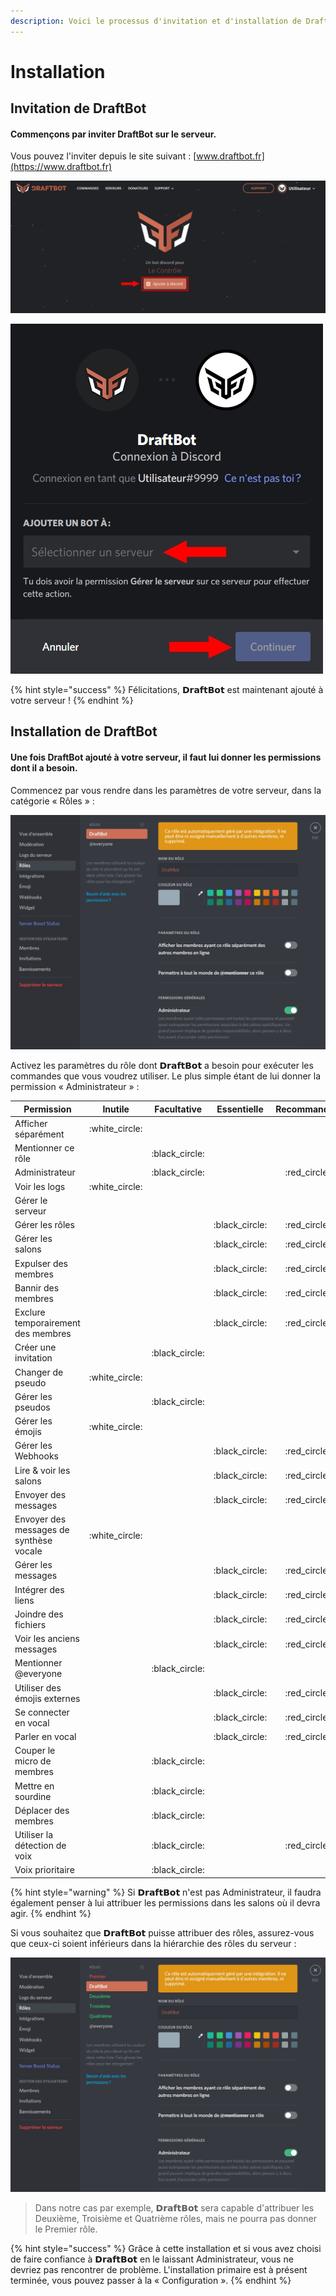 ```yaml
---
description: Voici le processus d'invitation et d'installation de DraftBot.
---
```


# Installation

## Invitation de **DraftBot**

#### Commençons par inviter **DraftBot** sur le serveur.

Vous pouvez l'inviter depuis le site suivant : [www.draftbot.fr](https://www.draftbot.fr)

![Cliquez sur « Ajouter à Discord »](.gitbook/assets/invitationdraftbot.jpg)

![Connectez-vous si nécessaire puis choisissez votre serveur. Enfin, cliquez sur « Autoriser ».](.gitbook/assets/ajoutdraftbot.jpg)

{% hint style="success" %}
Félicitations, 𝗗𝗿𝗮𝗳𝘁𝗕𝗼𝘁 est maintenant ajouté à votre serveur !
{% endhint %}

## Installation de DraftBot

#### Une fois DraftBot ajouté à votre serveur, il faut lui donner les permissions dont il a besoin.

Commencez par vous rendre dans les paramètres de votre serveur, dans la catégorie « Rôles » :

![](.gitbook/assets/draftbot.jpg)

Activez les paramètres du rôle dont 𝗗𝗿𝗮𝗳𝘁𝗕𝗼𝘁 a besoin pour exécuter les commandes que vous voudrez utiliser. Le plus simple étant de lui donner la permission « Administrateur » :

| Permission                              |     Inutile     |   Facultative   |   Essentielle   |  Recommandée  |
| --------------------------------------- | :-------------: | :-------------: | :-------------: | :-----------: |
| Afficher séparément                     | :white\_circle: |                 |                 |               |
| Mentionner ce rôle                      |                 | :black\_circle: |                 |               |
| Administrateur                          |                 | :black\_circle: |                 | :red\_circle: |
| Voir les logs                           | :white\_circle: |                 |                 |               |
| Gérer le serveur                        |                 |                 |                 |               |
| Gérer les rôles                         |                 |                 | :black\_circle: | :red\_circle: |
| Gérer les salons                        |                 |                 | :black\_circle: | :red\_circle: |
| Expulser des membres                    |                 |                 | :black\_circle: | :red\_circle: |
| Bannir des membres                      |                 |                 | :black\_circle: | :red\_circle: |
| Exclure temporairement des membres      |                 |                 | :black\_circle: | :red\_circle: |
| Créer une invitation                    |                 | :black\_circle: |                 |               |
| Changer de pseudo                       | :white\_circle: |                 |                 |               |
| Gérer les pseudos                       |                 | :black\_circle: |                 |               |
| Gérer les émojis                        | :white\_circle: |                 |                 |               |
| Gérer les Webhooks                      |                 |                 | :black\_circle: | :red\_circle: |
| Lire & voir les salons                  |                 |                 | :black\_circle: | :red\_circle: |
| Envoyer des messages                    |                 |                 | :black\_circle: | :red\_circle: |
| Envoyer des messages de synthèse vocale | :white\_circle: |                 |                 |               |
| Gérer les messages                      |                 |                 | :black\_circle: | :red\_circle: |
| Intégrer des liens                      |                 |                 | :black\_circle: | :red\_circle: |
| Joindre des fichiers                    |                 |                 | :black\_circle: | :red\_circle: |
| Voir les anciens messages               |                 |                 | :black\_circle: | :red\_circle: |
| Mentionner @everyone                    |                 | :black\_circle: |                 |               |
| Utiliser des émojis externes            |                 |                 | :black\_circle: | :red\_circle: |
| Se connecter en vocal                   |                 |                 | :black\_circle: | :red\_circle: |
| Parler en vocal                         |                 |                 | :black\_circle: | :red\_circle: |
| Couper le micro de membres              |                 | :black\_circle: |                 |               |
| Mettre en sourdine                      |                 | :black\_circle: |                 |               |
| Déplacer des membres                    |                 | :black\_circle: |                 |               |
| Utiliser la détection de voix           |                 | :black\_circle: |                 | :red\_circle: |
| Voix prioritaire                        |                 | :black\_circle: |                 |               |

{% hint style="warning" %}
Si 𝗗𝗿𝗮𝗳𝘁𝗕𝗼𝘁 n'est pas Administrateur, il faudra également penser à lui attribuer les permissions dans les salons où il devra agir.
{% endhint %}

Si vous souhaitez que 𝗗𝗿𝗮𝗳𝘁𝗕𝗼𝘁 puisse attribuer des rôles, assurez-vous que ceux-ci soient inférieurs dans la hiérarchie des rôles du serveur :

![DraftBot est positionné en dessous du rôle Premier dans la hiérarchie des rôles.](<.gitbook/assets/draftbot (1).jpg>)

> Dans notre cas par exemple, 𝗗𝗿𝗮𝗳𝘁𝗕𝗼𝘁 sera capable d'attribuer les Deuxième, Troisième et Quatrième rôles, mais ne pourra pas donner le Premier rôle.

{% hint style="success" %}
Grâce à cette installation et si vous avez choisi de faire confiance à 𝗗𝗿𝗮𝗳𝘁𝗕𝗼𝘁 en le laissant Administrateur, vous ne devriez pas rencontrer de problème. L'installation primaire est à présent terminée, vous pouvez passer à la « Configuration ».
{% endhint %}

